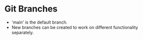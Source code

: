 # Git Branches
- 'main' is the default branch.
- New branches can be created to work on different functionality separately.
